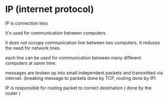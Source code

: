 # IP \(internet protocol\)

IP is connection less 

it's used for communication between computers

it does not occupy communication line between two computers. It reduces the need for network lines.

each line can be used for communication between many different computers at same time.

messages are broken up into small independent packets and transmitted via internet. \(breaking message to packets done by TCP, routing done by IP\)

IP is responsible for routing packet to correct destination \( done by the router \)

